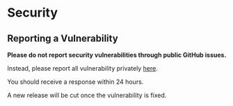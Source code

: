 # Security

## Reporting a Vulnerability

**Please do not report security vulnerabilities through public GitHub issues.**

Instead, please report all vulnerability privately [here](https://github.com/StarCitizenTools/mediawiki-skins-Citizen/security/advisories/new).

You should receive a response within 24 hours.

A new release will be cut once the vulnerability is fixed.
